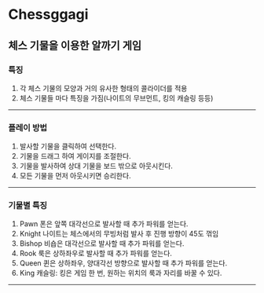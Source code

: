 # Chessggagi
## 체스 기물을 이용한 알까기 게임

### 특징
1. 각 체스 기물의 모양과 거의 유사한 형태의 콜라이더를 적용
2. 체스 기물들 마다 특징을 가짐(나이트의 무브먼트, 킹의 캐슬링 등등)  
***

### 플레이 방법
1. 발사할 기물을 클릭하여 선택한다.
2. 기물을 드래그 하여 게이지를 조절한다.
3. 기물을 발사하여 상대 기물을 보드 밖으로 아웃시킨다.
4. 모든 기물을 먼저 아웃시키면 승리한다.
***

### 기물별 특징
1. Pawn
  폰은 앞쪽 대각선으로 발사할 때 추가 파워를 얻는다.  
2. Knight
  나이트는 체스에서의 무빙처럼 발사 후 진행 방향이 45도 꺾임
3. Bishop
  비숍은 대각선으로 발사할 때 추가 파워를 얻는다.
4. Rook
  룩은 상하좌우로 발사할 때 추가 파워를 얻는다.
5. Queen
  퀸은 상하좌우, 양대각선 방향으로 발사할 때 추가 파워를 얻는다.
6. King
  캐슬링: 킹은 게임 한 번, 원하는 위치의 룩과 자리를 바꿀 수 있다.
***

